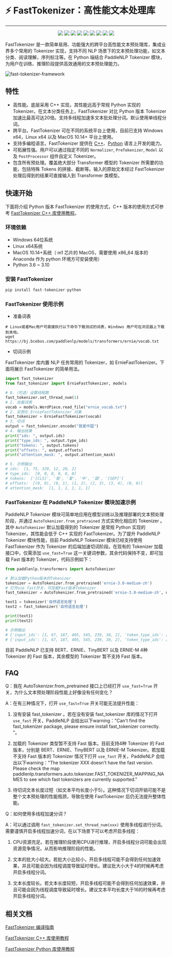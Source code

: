 
# ⚡ FastTokenizer：高性能文本处理库

------------------------------------------------------------------------------------------

<p align="center">
    <a href="./LICENSE"><img src="https://img.shields.io/badge/license-Apache%202-dfd.svg"></a>
    <a href="https://github.com/PaddlePaddle/PaddleNLP/releases"><img src="https://img.shields.io/github/v/release/PaddlePaddle/PaddleNLP?color=ffa"></a>
    <a href=""><img src="https://img.shields.io/badge/python-3.6.2+-aff.svg"></a>
    <a href=""><img src="https://img.shields.io/badge/os-linux%2C%20win%2C%20mac-pink.svg"></a>
    <a href="https://github.com/PaddlePaddle/PaddleNLP/graphs/contributors"><img src="https://img.shields.io/github/contributors/PaddlePaddle/PaddleNLP?color=9ea"></a>
    <a href="https://github.com/PaddlePaddle/PaddleNLP/commits"><img src="https://img.shields.io/github/commit-activity/m/PaddlePaddle/PaddleNLP?color=3af"></a>
    <a href="https://pypi.org/project/paddlenlp/"><img src="https://img.shields.io/pypi/dm/paddlenlp?color=9cf"></a>
    <a href="https://github.com/PaddlePaddle/PaddleNLP/issues"><img src="https://img.shields.io/github/issues/PaddlePaddle/PaddleNLP?color=9cc"></a>
    <a href="https://github.com/PaddlePaddle/PaddleNLP/stargazers"><img src="https://img.shields.io/github/stars/PaddlePaddle/PaddleNLP?color=ccf"></a>
</p>


FastTokenizer 是一款简单易用、功能强大的跨平台高性能文本预处理库，集成业界多个常用的 Tokenizer 实现，支持不同 NLP 场景下的文本预处理功能，如文本分类、阅读理解，序列标注等。在 Python 端结合 PaddleNLP Tokenizer 模块，为用户在训练、推理阶段提供高效通用的文本预处理能力。

![fast-tokenizer-framework](https://user-images.githubusercontent.com/10826371/215277623-1fcd84e5-1cc7-43a8-a33c-890103cf1cc8.png)

## 特性

- 高性能。底层采用 C++ 实现，其性能远高于常规 Python 实现的 Tokenizer。在文本分类任务上，FastTokenizer 对比 Python 版本 Tokenizer 加速比最高可达20倍。支持多线程加速多文本批处理分词。默认使用单线程分词。
- 跨平台。FastTokenizer 可在不同的系统平台上使用，目前已支持 Windows x64，Linux x64 以及 MacOS 10.14+ 平台上使用。
- 支持多编程语言。FastTokenizer 提供在 [C++](./docs/cpp/README.md)、[Python](./docs/python/README.md) 语言上开发的能力。
- 可拓展性强。用户可以通过指定不同的 `Normalizer`, `PreTokenizer`, `Model` 以及 `PostProcessor` 组件自定义 Tokenizer。
- 包含所有预处理。覆盖绝大部分 Transformer 模型的 Tokenizer 所需要的功能，包括特殊 Tokens 的拼接、截断等。输入的原始文本经过 FastTokenizer 处理后得到的结果可直接输入到 Transformer 类模型。

## 快速开始

下面将介绍 Python 版本 FastTokenizer 的使用方式，C++ 版本的使用方式可参考 [FastTokenizer C++ 库使用教程](./docs/cpp/README.md)。

### 环境依赖

- Windows 64位系统
- Linux x64系统
- MacOS 10.14+系统（ m1 芯片的 MacOS，需要使用 x86_64 版本的 Anaconda 作为 python 环境方可安装使用）
- Python 3.6 ~ 3.10

### 安装 FastTokenizer

```python
pip install fast-tokenizer-python
```

### FastTokenizer 使用示例

- 准备词表

```shell
# Linux或者Mac用户可直接执行以下命令下载测试的词表，Windows 用户可在浏览器上下载到本地。
wget https://bj.bcebos.com/paddlenlp/models/transformers/ernie/vocab.txt
```

- 切词示例

FastTokenizer 库内置 NLP 任务常用的 Tokenizer，如 ErnieFastTokenizer。下面将展示 FastTokenizer 的简单用法。

```python
import fast_tokenizer
from fast_tokenizer import ErnieFastTokenizer, models

# 0.（可选）设置线程数
fast_tokenizer.set_thread_num(1)
# 1. 加载词表
vocab = models.WordPiece.read_file("ernie_vocab.txt")
# 2. 实例化 ErnieFastTokenizer 对象
fast_tokenizer = ErnieFastTokenizer(vocab)
# 3. 切词
output = fast_tokenizer.encode("我爱中国")
# 4. 输出结果
print("ids: ", output.ids)
print("type_ids: ", output.type_ids)
print("tokens: ", output.tokens)
print("offsets: ", output.offsets)
print("attention_mask: ", output.attention_mask)

# 5. 示例输出
# ids:  [1, 75, 329, 12, 20, 2]
# type_ids:  [0, 0, 0, 0, 0, 0]
# tokens:  ['[CLS]', '我', '爱', '中', '国', '[SEP]']
# offsets:  [(0, 0), (0, 1), (1, 2), (2, 3), (3, 4), (0, 0)]
# attention_mask:  [1, 1, 1, 1, 1, 1]
```

### FastTokenizer 在 PaddleNLP Tokenizer 模块加速示例

PaddleNLP Tokenizer 模块可简单地应用在模型训练以及推理部署的文本预处理阶段，并通过 `AutoTokenizer.from_pretrained` 方式实例化相应的 Tokenizer 。其中 `AutoTokenizer` 默认加载得到的 Tokenizer 是常规 Python 实现的 Tokenizer，其性能会低于 C++ 实现的 FastTokenizer。为了提升 PaddleNLP Tokenizer 模块性能，目前 PaddleNLP Tokenizer 模块已经支持使用 FastTokenizer 作为 Tokenizer 的后端加速切词阶段。在现有的 Tokenizer 加载接口中，仅需添加 `use_fast=True` 这一关键词参数，其余代码保持不变，即可加载 Fast 版本的 Tokenizer，代码示例如下：

```python
from paddlenlp.transformers import AutoTokenizer

# 默认加载Python版本的Tokenizer
tokenizer = AutoTokenizer.from_pretrained('ernie-3.0-medium-zh')
# 打开use_fast开关，可加载Fast版本Tokenizer
fast_tokenizer = AutoTokenizer.from_pretrained('ernie-3.0-medium-zh', use_fast=True)

text1 = tokenizer('自然语言处理')
text2 = fast_tokenizer('自然语言处理')

print(text1)
print(text2)

# 示例输出
# {'input_ids': [1, 67, 187, 405, 545, 239, 38, 2], 'token_type_ids': [0, 0, 0, 0, 0, 0, 0, 0]}
# {'input_ids': [1, 67, 187, 405, 545, 239, 38, 2], 'token_type_ids': [0, 0, 0, 0, 0, 0, 0, 0]}

```

目前 PaddleNLP 已支持 BERT、ERNIE、TinyBERT 以及 ERNIE-M 4种 Tokenizer 的 Fast 版本，其余模型的 Tokenizer 暂不支持 Fast 版本。

## FAQ

Q：我在 AutoTokenizer.from_pretrained 接口上已经打开 `use_fast=True` 开关，为什么文本预处理阶段性能上好像没有任何变化？

A：在有三种情况下，打开 `use_fast=True` 开关可能无法提升性能：
  1. 没有安装 fast_tokenizer 。若在没有安装 fast_tokenizer 库的情况下打开 `use_fast` 开关，PaddleNLP 会给出以下warning："Can't find the fast_tokenizer package, please ensure install fast_tokenizer correctly. "。

  2. 加载的 Tokenizer 类型暂不支持 Fast 版本。目前支持4种 Tokenizer 的 Fast 版本，分别是 BERT、ERNIE、TinyBERT 以及 ERNIE-M Tokenizer。若加载不支持 Fast 版本的 Tokenizer 情况下打开 `use_fast` 开关，PaddleNLP 会给出以下warning："The tokenizer XXX doesn't have the fast version. Please check the map paddlenlp.transformers.auto.tokenizer.FAST_TOKENIZER_MAPPING_NAMES to see which fast tokenizers are currently supported."

  3. 待切词文本长度过短（如文本平均长度小于5）。这种情况下切词开销可能不是整个文本预处理的性能瓶颈，导致在使用 FastTokenizer 后仍无法提升整体性能。

Q：如何使用多线程加速分词？

A：可以通过调用 `fast_tokenizer.set_thread_num(xxx)` 使用多线程进行分词。需要谨慎开启多线程加速分词，在以下场景下可以考虑开启多线程：
  1. CPU资源充足。若在推理阶段使用CPU进行推理，开启多线程分词可能会出现资源竞争情况，从而影响推理阶段的性能。

  2. 文本的批大小较大。若批大小比较小，开启多线程可能不会得到任何加速效果，并且可能会因为线程调度导致延时增长。建议批大小大于4的时候再考虑开启多线程分词。

  3. 文本长度较长。若文本长度较短，开启多线程可能不会得到任何加速效果，并且可能会因为线程调度导致延时增长。建议文本平均长度大于16的时候再考虑开启多线程分词。

## 相关文档

[FastTokenizer 编译指南](docs/compile/README.md)

[FastTokenizer C++ 库使用教程](./docs/cpp/README.md)

[FastTokenizer Python 库使用教程](./docs/python/README.md)

